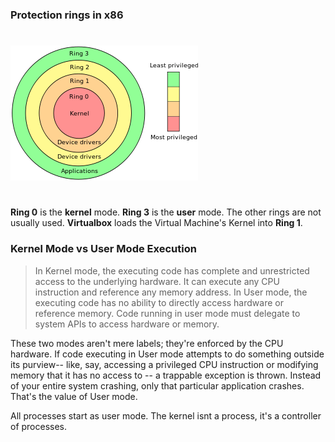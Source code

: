 ### Protection rings in x86
# 
![Protection Rings](../static/prings.png)

# 

**Ring 0** is the **kernel** mode. **Ring 3** is the **user** mode. The other rings are not usually used. **Virtualbox** loads the Virtual Machine's Kernel into **Ring 1**.

### Kernel Mode vs User Mode Execution

>In Kernel mode, the executing code has complete and unrestricted access to the underlying hardware. It can execute any CPU instruction and reference any memory address. In User mode, the executing code has no ability to directly access hardware or reference memory. Code running in user mode must delegate to system APIs to access hardware or memory.

These two modes aren't mere labels; they're enforced by the CPU hardware. If code executing in User mode attempts to do something outside its purview-- like, say, accessing a privileged CPU instruction or modifying memory that it has no access to -- a trappable exception is thrown. Instead of your entire system crashing, only that particular application crashes. That's the value of User mode.

All processes start as user mode. The kernel isnt a process, it's a controller of processes.

